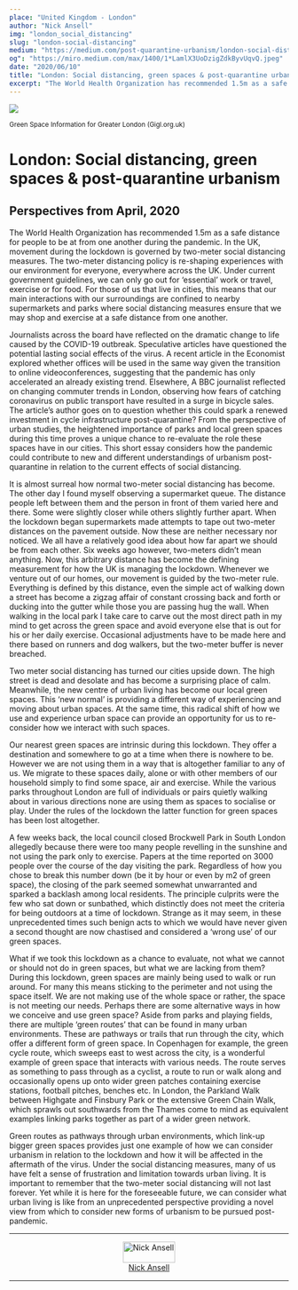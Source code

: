 ```yaml
---
place: "United Kingdom - London"
author: "Nick Ansell"
img: "london_social_distancing"
slug: "london-social-distancing"
medium: "https://medium.com/post-quarantine-urbanism/london-social-distancing-green-spaces-post-quarantine-urbanism-a21d2dc2d2a0"
og": "https://miro.medium.com/max/1400/1*LamlX3UoDzigZdkByvUqvQ.jpeg"
date: "2020/06/10"
title: "London: Social distancing, green spaces & post-quarantine urbanism"
excerpt: "The World Health Organization has recommended 1.5m as a safe distance for people to be at from one another during the pandemic. In the UK, movement during the lockdown is governed by two-meter social distancing measures. "
---
```


<img class="s t u dy ai" src="https://miro.medium.com/max/1400/1*LamlX3UoDzigZdkByvUqvQ.jpeg"/>

<small>Green Space Information for Greater London (Gigl.org.uk)</small>

London: Social distancing, green spaces & post-quarantine urbanism
==================================================================

Perspectives from April, 2020
-----------------------------


The World Health Organization has recommended 1.5m as a safe distance for people to be at from one another during the pandemic. In the UK, movement during the lockdown is governed by two-meter social distancing measures. The two-meter distancing policy is re-shaping experiences with our environment for everyone, everywhere across the UK. Under current government guidelines, we can only go out for ‘essential’ work or travel, exercise or for food. For those of us that live in cities, this means that our main interactions with our surroundings are confined to nearby supermarkets and parks where social distancing measures ensure that we may shop and exercise at a safe distance from one another.

Journalists across the board have reflected on the dramatic change to life caused by the COVID-19 outbreak. Speculative articles have questioned the potential lasting social effects of the virus. A recent article in the Economist explored whether offices will be used in the same way given the transition to online videoconferences, suggesting that the pandemic has only accelerated an already existing trend. Elsewhere, A BBC journalist reflected on changing commuter trends in London, observing how fears of catching coronavirus on public transport have resulted in a surge in bicycle sales. The article’s author goes on to question whether this could spark a renewed investment in cycle infrastructure post-quarantine? From the perspective of urban studies, the heightened importance of parks and local green spaces during this time proves a unique chance to re-evaluate the role these spaces have in our cities. This short essay considers how the pandemic could contribute to new and different understandings of urbanism post-quarantine in relation to the current effects of social distancing.

It is almost surreal how normal two-meter social distancing has become. The other day I found myself observing a supermarket queue. The distance people left between them and the person in front of them varied here and there. Some were slightly closer while others slightly further apart. When the lockdown began supermarkets made attempts to tape out two-meter distances on the pavement outside. Now these are neither necessary nor noticed. We all have a relatively good idea about how far apart we should be from each other. Six weeks ago however, two-meters didn’t mean anything. Now, this arbitrary distance has become the defining measurement for how the UK is managing the lockdown. Whenever we venture out of our homes, our movement is guided by the two-meter rule. Everything is defined by this distance, even the simple act of walking down a street has become a zigzag affair of constant crossing back and forth or ducking into the gutter while those you are passing hug the wall. When walking in the local park I take care to carve out the most direct path in my mind to get across the green space and avoid everyone else that is out for his or her daily exercise. Occasional adjustments have to be made here and there based on runners and dog walkers, but the two-meter buffer is never breached.

Two meter social distancing has turned our cities upside down. The high street is dead and desolate and has become a surprising place of calm. Meanwhile, the new centre of urban living has become our local green spaces. This ‘new normal’ is providing a different way of experiencing and moving about urban spaces. At the same time, this radical shift of how we use and experience urban space can provide an opportunity for us to re-consider how we interact with such spaces.

Our nearest green spaces are intrinsic during this lockdown. They offer a destination and somewhere to go at a time when there is nowhere to be. However we are not using them in a way that is altogether familiar to any of us. We migrate to these spaces daily, alone or with other members of our household simply to find some space, air and exercise. While the various parks throughout London are full of individuals or pairs quietly walking about in various directions none are using them as spaces to socialise or play. Under the rules of the lockdown the latter function for green spaces has been lost altogether.

A few weeks back, the local council closed Brockwell Park in South London allegedly because there were too many people revelling in the sunshine and not using the park only to exercise. Papers at the time reported on 3000 people over the course of the day visiting the park. Regardless of how you chose to break this number down (be it by hour or even by m2 of green space), the closing of the park seemed somewhat unwarranted and sparked a backlash among local residents. The principle culprits were the few who sat down or sunbathed, which distinctly does not meet the criteria for being outdoors at a time of lockdown. Strange as it may seem, in these unprecedented times such benign acts to which we would have never given a second thought are now chastised and considered a ‘wrong use’ of our green spaces.

What if we took this lockdown as a chance to evaluate, not what we cannot or should not do in green spaces, but what we are lacking from them? During this lockdown, green spaces are mainly being used to walk or run around. For many this means sticking to the perimeter and not using the space itself. We are not making use of the whole space or rather, the space is not meeting our needs. Perhaps there are some alternative ways in how we conceive and use green space? Aside from parks and playing fields, there are multiple ‘green routes’ that can be found in many urban environments. These are pathways or trails that run through the city, which offer a different form of green space. In Copenhagen for example, the green cycle route, which sweeps east to west across the city, is a wonderful example of green space that interacts with various needs. The route serves as something to pass through as a cyclist, a route to run or walk along and occasionally opens up onto wider green patches containing exercise stations, football pitches, benches etc. In London, the Parkland Walk between Highgate and Finsbury Park or the extensive Green Chain Walk, which sprawls out southwards from the Thames come to mind as equivalent examples linking parks together as part of a wider green network.

Green routes as pathways through urban environments, which link-up bigger green spaces provides just one example of how we can consider urbanism in relation to the lockdown and how it will be affected in the aftermath of the virus. Under the social distancing measures, many of us have felt a sense of frustration and limitation towards urban living. It is important to remember that the two-meter social distancing will not last forever. Yet while it is here for the foreseeable future, we can consider what urban living is like from an unprecedented perspective providing a novel view from which to consider new forms of urbanism to be pursued post-pandemic.


---

<div style="display: flex; margin-bottom: 2rem">
    <div style="margin: 0 auto; text-align: center">
        <img style="width:100%" alt="Nick Ansell" src="https://miro.medium.com/fit/c/96/96/1*3k1gTaVSzvFSUSbyhU9BPQ.png"><br/>
        <a href="https://medium.com/@nicholasjansell?source=post_page-----a21d2dc2d2a0----------------------">Nick Ansell</a>
    </div>
</div>

---